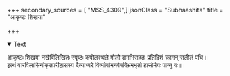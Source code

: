 +++
secondary_sources = [ "MSS_4309",]
jsonClass = "Subhaashita"
title = "आकृष्टः शिखया"

+++

<details open><summary>Text</summary>

आकृष्टः शिखया नखैर्विलिखितः स्पृष्टः कपोलस्थले मौलौ दामभिराहतः प्रतिदिशं क्रामन् सलीलं पथि।  
इत्थं वारविलासिनीकृतपरीहासस्य दैत्याध्वरे विष्णोर्वामनवेषविभ्रमभृतो हासोर्मयः पान्तु वः॥
</details>
